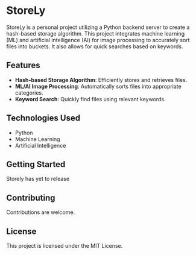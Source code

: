 # StoreLy

StoreLy is a personal project utilizing a Python backend server to create a hash-based storage algorithm. This project integrates machine learning (ML) and artificial intelligence (AI) for image processing to accurately sort files into buckets. It also allows for quick searches based on keywords.

## Features

- **Hash-based Storage Algorithm**: Efficiently stores and retrieves files.
- **ML/AI Image Processing**: Automatically sorts files into appropriate categories.
- **Keyword Search**: Quickly find files using relevant keywords.

## Technologies Used

- Python
- Machine Learning
- Artificial Intelligence

## Getting Started

Storely has yet to release

## Contributing

Contributions are welcome.

## License

This project is licensed under the MIT License.
